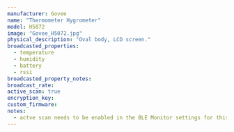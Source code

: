 ```yaml
---
manufacturer: Govee
name: "Thermometer Hygrometer"
model: H5072
image: "Govee_H5072.jpg"
physical_description: "Oval body, LCD screen."
broadcasted_properties:
  - temperature
  - humidity
  - battery
  - rssi
broadcasted_property_notes:
broadcast_rate:
active_scan: true
encryption_key:
custom_firmware:
notes:
  - actve scan needs to be enabled in the BLE Monitor settings for this sensor to work.
---
```

